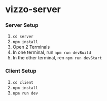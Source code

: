 # vizzo-server

### Server Setup
1. `cd server`
2. `npm install`
3. Open 2 Terminals
4. In one terminal, run `npm run devBuild`
5. In the other terminal, ren `npm run devStart`

### Client Setup
1. `cd client`
2. `npm install`
3. `npm run dev`
